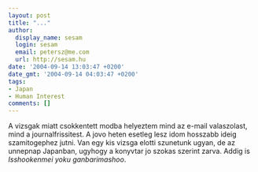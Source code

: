 ```yaml
---
layout: post
title: "..."
author:
  display_name: sesam
  login: sesam
  email: petersz@me.com
  url: http://sesam.hu
date: '2004-09-14 13:03:47 +0200'
date_gmt: '2004-09-14 04:03:47 +0200'
tags:
- Japan
- Human Interest
comments: []
---
```


A vizsgak miatt csokkentett modba helyeztem mind az e-mail valaszolast, mind a journalfrissitest. A jovo heten esetleg lesz idom hosszabb ideig szamitogephez jutni. Van egy kis vizsga elotti szunetunk ugyan, de az unnepnap Japanban, ugyhogy a konyvtar jo szokas szerint zarva. Addig is _Isshookenmei yoku ganbarimashoo_.
